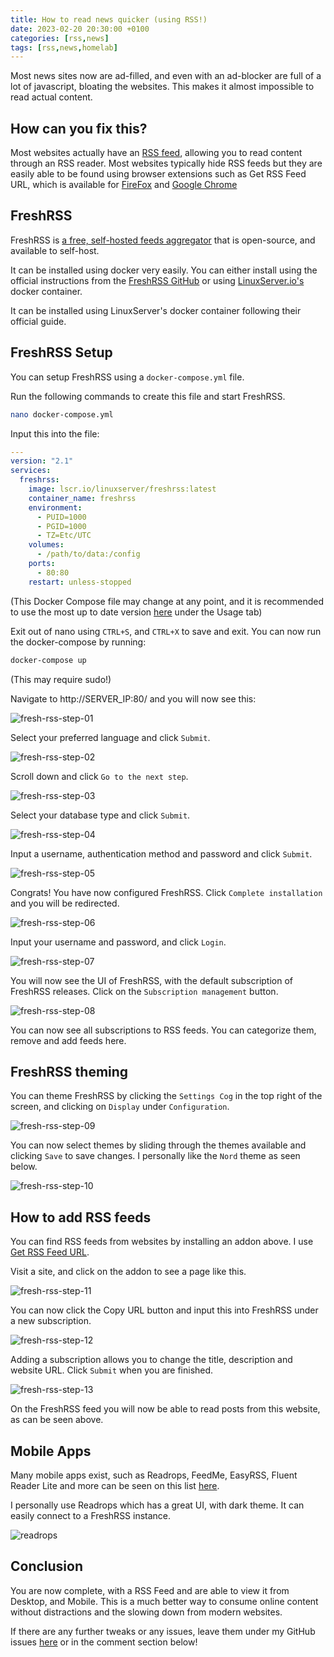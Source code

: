 ```yaml
---
title: How to read news quicker (using RSS!)
date: 2023-02-20 20:30:00 +0100
categories: [rss,news]
tags: [rss,news,homelab]
---
```


Most news sites now are ad-filled, and even with an ad-blocker are full of a lot of javascript, bloating the websites. This makes it almost impossible to read actual content.

## How can you fix this?

Most websites actually have an [RSS feed](https://en.wikipedia.org/wiki/RSS), allowing you to read content through an RSS reader. Most websites typically hide RSS feeds but they are easily able to be found using browser extensions such as Get RSS Feed URL, which is available for [FireFox](https://addons.mozilla.org/en-GB/firefox/addon/get-rss-feed-url/) and [Google Chrome](https://chrome.google.com/webstore/detail/get-rss-feed-url/kfghpdldaipanmkhfpdcjglncmilendn?hl=en)

## FreshRSS

FreshRSS is [a free, self-hosted feeds aggregator](https://freshrss.org/) that is open-source, and available to self-host.

It can be installed using docker very easily. You can either install using the official instructions from the [FreshRSS GitHub](https://github.com/FreshRSS/FreshRSS#installation) or using [LinuxServer.io's](https://linuxserver.io/) docker container.

It can be installed using LinuxServer's docker container following their official guide.

## FreshRSS Setup

You can setup FreshRSS using a `docker-compose.yml` file.

Run the following commands to create this file and start FreshRSS.

```bash
nano docker-compose.yml
```

Input this into the file:

```yml
---
version: "2.1"
services:
  freshrss:
    image: lscr.io/linuxserver/freshrss:latest
    container_name: freshrss
    environment:
      - PUID=1000
      - PGID=1000
      - TZ=Etc/UTC
    volumes:
      - /path/to/data:/config
    ports:
      - 80:80
    restart: unless-stopped
```

(This Docker Compose file may change at any point, and it is recommended to use the most up to date version [here](https://hub.docker.com/r/linuxserver/freshrss) under the Usage tab)

Exit out of nano using `CTRL+S`, and `CTRL+X` to save and exit. You can now run the docker-compose by running:

```bash
docker-compose up
```

(This may require sudo!)

Navigate to http://SERVER_IP:80/ and you will now see this:

![fresh-rss-step-01](/assets/img/2023-02-20-how-read-news-quicker/fresh-rss-step-01.png)

Select your preferred language and click `Submit`.

![fresh-rss-step-02](/assets/img/2023-02-20-how-read-news-quicker/fresh-rss-step-02.png)

Scroll down and click `Go to the next step`.

![fresh-rss-step-03](/assets/img/2023-02-20-how-read-news-quicker/fresh-rss-step-03.png)

Select your database type and click `Submit`.

![fresh-rss-step-04](/assets/img/2023-02-20-how-read-news-quicker/fresh-rss-step-04.png)

Input a username, authentication method and password and click `Submit`.

![fresh-rss-step-05](/assets/img/2023-02-20-how-read-news-quicker/fresh-rss-step-05.png)

Congrats! You have now configured FreshRSS. Click `Complete installation` and you will be redirected.

![fresh-rss-step-06](/assets/img/2023-02-20-how-read-news-quicker/fresh-rss-step-06.png)

Input your username and password, and click `Login`.

![fresh-rss-step-07](/assets/img/2023-02-20-how-read-news-quicker/fresh-rss-step-07.png)

You will now see the UI of FreshRSS, with the default subscription of FreshRSS releases. Click on the `Subscription management` button.

![fresh-rss-step-08](/assets/img/2023-02-20-how-read-news-quicker/fresh-rss-step-08.png)

You can now see all subscriptions to RSS feeds. You can categorize them, remove and add feeds here.

## FreshRSS theming

You can theme FreshRSS by clicking the `Settings Cog` in the top right of the screen, and clicking on `Display` under `Configuration`.

![fresh-rss-step-09](/assets/img/2023-02-20-how-read-news-quicker/fresh-rss-step-09.png)

You can now select themes by sliding through the themes available and clicking `Save` to save changes. I personally like the `Nord` theme as seen below.

![fresh-rss-step-10](/assets/img/2023-02-20-how-read-news-quicker/fresh-rss-step-10.png)

## How to add RSS feeds

You can find RSS feeds from websites by installing an addon above. I use [Get RSS Feed URL](https://addons.mozilla.org/en-GB/firefox/addon/get-rss-feed-url/).

Visit a site, and click on the addon to see a page like this.

![fresh-rss-step-11](/assets/img/2023-02-20-how-read-news-quicker/fresh-rss-step-11.png)

You can now click the Copy URL button and input this into FreshRSS under a new subscription.

![fresh-rss-step-12](/assets/img/2023-02-20-how-read-news-quicker/fresh-rss-step-12.png)

Adding a subscription allows you to change the title, description and website URL. Click `Submit` when you are finished.

![fresh-rss-step-13](/assets/img/2023-02-20-how-read-news-quicker/fresh-rss-step-13.png)

On the FreshRSS feed you will now be able to read posts from this website, as can be seen above.

## Mobile Apps

Many mobile apps exist, such as Readrops, FeedMe, EasyRSS, Fluent Reader Lite and more can be seen on this list [here](https://github.com/FreshRSS/FreshRSS#apis--native-apps).

I personally use Readrops which has a great UI, with dark theme. It can easily connect to a FreshRSS instance.

![readrops](/assets/img/2023-02-20-how-read-news-quicker/readrops.png)

## Conclusion

You are now complete, with a RSS Feed and are able to view it from Desktop, and Mobile. This is a much better way to consume online content without distractions and the slowing down from modern websites.

If there are any further tweaks or any issues, leave them under my GitHub issues [here](https://github.com/msinfo32github/msinfo32github.github.io/issues/) or in the comment section below!